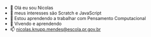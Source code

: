 - 👋 Olá eu sou Nicolas
- 👀 meus interesses são Scratch e JavaScript
- 🌱 Estou aprendendo a trabalhar com Pensamento Computacional
- 💞️ Vivendo e aprendendo 
- 📫 nicolas.knupp.mendes@escola.pr.gov.br




